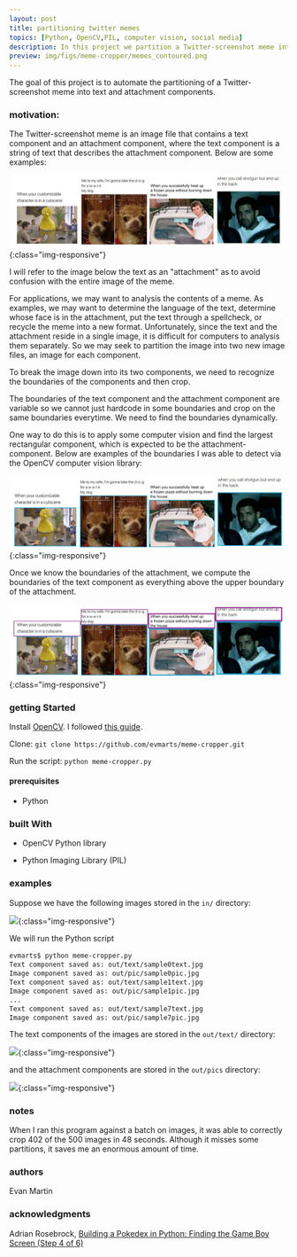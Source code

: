 ```yaml
---
layout: post
title: partitioning twitter memes
topics: [Python, OpenCV,PIL, computer vision, social media]
description: In this project we partition a Twitter-screenshot meme into textual and image components. The goal of this project is to create a component that can be used in an automated system to analyze or make use of the raw elements of a Twitter-screenshot meme. 
preview: img/figs/meme-cropper/memes_contoured.png
---
```


The goal of this project is to automate the partitioning of a Twitter-screenshot meme into text and attachment components. 

### motivation: 
The Twitter-screenshot meme is an image file that contains a text component and an attachment component, where the text component is a string of text that describes the attachment component. Below are some examples:

![](img/figs/meme-cropper/memes.png){:class="img-responsive"}

I will refer to the image below the text as an "attachment" as to avoid confusion with the entire image of the meme. 

For applications, we may want to analysis the contents of a meme. As examples, we may want to determine the language of the text, determine whose face is in the attachment, put the text through a spellcheck, or recycle the meme into a new format. Unfortunately, since the text and the attachment reside in a single image, it is difficult for computers to analysis them separately. So we may seek to partition the image into two new image files, an image for each component. 

To break the image down into its two components, we need to recognize the boundaries of the components and then crop.

The boundaries of the text component and the attachment component are variable so we cannot just hardcode in some boundaries and crop on the same boundaries everytime. We need to find the boundaries dynamically. 

One way to do this is to apply some computer vision and find the largest rectangular component, which is expected to be the attachment-component. Below are examples of the boundaries I was able to detect via the OpenCV computer vision library:

![](img/figs/meme-cropper/memes_attach.png){:class="img-responsive"}

Once we know the boundaries of the attachment, we compute the boundaries of the text component as everything above the upper boundary of the attachment. 

![](img/figs/meme-cropper/memes_contoured.png){:class="img-responsive"}

### getting Started

Install [OpenCV](https://opencv.org/). I followed [this guide](https://www.pyimagesearch.com/2016/12/19/install-opencv-3-on-macos-with-homebrew-the-easy-way/). 

Clone:
```git clone https://github.com/evmarts/meme-cropper.git```

Run the script:
```python meme-cropper.py```

#### prerequisites

- Python

### built With

* OpenCV Python library

* Python Imaging Library (PIL)

### examples

Suppose we have the following images stored in the ```in/``` directory:

![](img/figs/meme-cropper/inputs.png){:class="img-responsive"}

We will run the Python script

~~~
evmarts$ python meme-cropper.py
Text component saved as: out/text/sample0text.jpg
Image component saved as: out/pic/sample0pic.jpg
Text component saved as: out/text/sample1text.jpg
Image component saved as: out/pic/sample1pic.jpg
...
Text component saved as: out/text/sample7text.jpg
Image component saved as: out/pic/sample7pic.jpg
~~~

The text components of the images are stored in the ```out/text/``` directory: 

![](img/figs/meme-cropper/textoutput.png){:class="img-responsive"}

and the attachment components are stored in the ```out/pics``` directory:

![](img/figs/meme-cropper/picoutput.png){:class="img-responsive"}

### notes

When I ran this program against a batch on images, it was able to correctly crop 402  of the 500 images in 48 seconds. Although it misses some partitions, it saves me an enormous amount of time. 

### authors

Evan Martin

### acknowledgments

Adrian Rosebrock, [Building a Pokedex in Python: Finding the Game Boy Screen (Step 4 of 6)](https://www.pyimagesearch.com/2014/04/21/building-pokedex-python-finding-game-boy-screen-step-4-6/)

